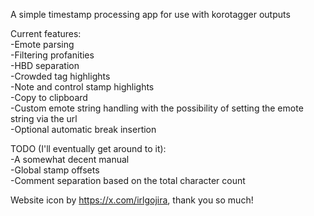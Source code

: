 A simple timestamp processing app for use with korotagger outputs  
  
Current features:  
-Emote parsing  
-Filtering profanities  
-HBD separation  
-Crowded tag highlights  
-Note and control stamp highlights  
-Copy to clipboard  
-Custom emote string handling with the possibility of setting the emote string via the url  
-Optional automatic break insertion  
  
TODO (I'll eventually get around to it):  
-A somewhat decent manual  
-Global stamp offsets  
-Comment separation based on the total character count  
  
Website icon by https://x.com/irlgojira, thank you so much!
